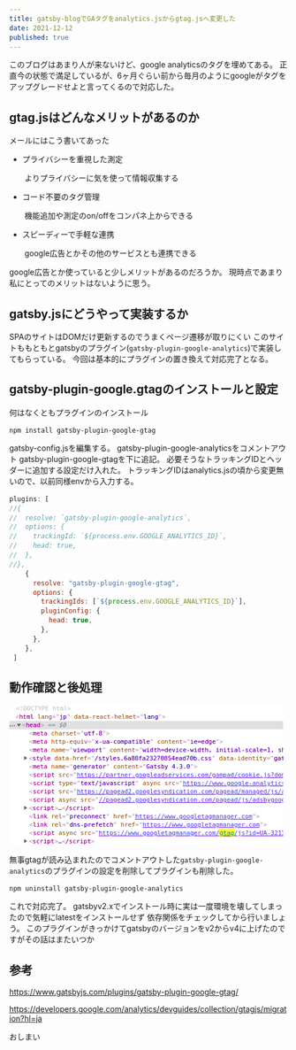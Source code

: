 ```yaml
---
title: gatsby-blogでGAタグをanalytics.jsからgtag.jsへ変更した
date: 2021-12-12
published: true
---
```




このブログはあまり人が来ないけど、google analyticsのタグを埋めてある。
正直今の状態で満足しているが、6ヶ月ぐらい前から毎月のようにgoogleがタグをアップグレードせよと言ってくるので対応した。

## gtag.jsはどんなメリットがあるのか

メールにはこう書いてあった

- プライバシーを重視した測定

  ​	よりプライバシーに気を使って情報収集する

- コード不要のタグ管理

  ​	機能追加や測定のon/offをコンパネ上からできる

- スピーディーで手軽な連携

  ​	google広告とかその他のサービスとも連携できる


google広告とか使っていると少しメリットがあるのだろうか。
現時点であまり私にとってのメリットはないように思う。



## gatsby.jsにどうやって実装するか

SPAのサイトはDOMだけ更新するのでうまくページ遷移が取りにくい
このサイトももともとgatsbyのプラグイン(`gatsby-plugin-google-analytics`)で実装してもらっている。
今回は基本的にプラグインの置き換えて対応完了となる。

## gatsby-plugin-google.gtagのインストールと設定

何はなくともプラグインのインストール

```shell
npm install gatsby-plugin-google-gtag
```

gatsby-config.jsを編集する。
gatsby-plugin-google-analyticsをコメントアウト
gatsby-plugin-google-gtagを下に追記。
必要そうなトラッキングIDとヘッダーに追加する設定だけ入れた。
トラッキングIDはanalytics.jsの頃から変更無いので、以前同様envから入力する。

```js
plugins: [
//{
//  resolve: `gatsby-plugin-google-analytics`,
//  options: {
//    trackingId: `${process.env.GOOGLE_ANALYTICS_ID}`,
//    head: true,
//  },
//},
	{
      resolve: "gatsby-plugin-google-gtag",
      options: {
        trackingIds: [`${process.env.GOOGLE_ANALYTICS_ID}`],
        pluginConfig: {
          head: true,
        },
      },
    },
 ]
```


## 動作確認と後処理

![Screenshot from 2021-12-12 22-47-46](../image/p22/Screenshotfrom2021-12-1222-47-46.png)

無事gtagが読み込まれたのでコメントアウトした`gatsby-plugin-google-analytics`のプラグインの設定を削除してプラグインも削除した。

```shell
npm uninstall gatsby-plugin-google-analytics
```

これで対応完了。
gatsbyv2.xでインストール時に実は一度環境を壊してしまったので気軽にlatestをインストールせず
依存関係をチェックしてから行いましょう。
このプラグインがきっかけてgatsbyのバージョンをv2からv4に上げたのですがその話はまたいつか

## 参考

https://www.gatsbyjs.com/plugins/gatsby-plugin-google-gtag/

https://developers.google.com/analytics/devguides/collection/gtagjs/migration?hl=ja


おしまい